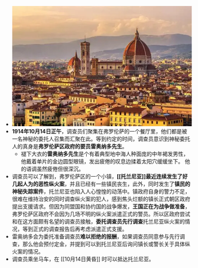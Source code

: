 - ![image.png](../assets/image_1631155423900_0.png)
- **1914年10月14日正午**，调查员们聚集在弗罗伦萨的一个餐厅里，他们都是被一名神秘的委托人召集而汇聚在此。等到约定的时间，调查员意识到神秘委托人的真身是**弗罗伦萨区政府的要员雷奥纳多先生**。
	- 褪下大衣的**雷奥纳多先生**是个有着典型地中海人种面庞的中年褐发男性，他戴着单片的金边圆型眼镜，发出疲倦的叹息边揉着太阳穴缓缓坐下。
	  他的语调虽然疲倦但很深沉。
- 调查员可以了解到，弗罗伦萨区的一个小镇，**[[托兰尼亚]]**最近连续发生了好几起**人为的恶性纵火案**，并且已经有一些镇民丧生，此外，同时发生了**镇民的神秘失踪案件**，托兰尼亚也陷入人心惶惶的动荡中。镇政府自身的警力不足，很难在维持治安的同时调查纵火案的犯人，感到焦头烂额的镇长正式朝区政府提出支援请求。但因为同盟国和协约国的战争爆发，**王国正在为战争做准备**，弗罗伦萨区政府不会因为几场不明的纵火案派遣正式的警员。所以区政府尝试和在这方面颇有名望的调查员接触，**委托调查员先行调查**托兰尼亚纵火案的情况，等到正式的调查报告后再考虑派遣正式支援。
- 雷奥纳多会为委托准备调查员**难以拒绝的报酬**，如果调查员同意参与先行调查，那么他会预付定金，并提到可以到托兰尼亚后询问镇长或警长关于具体纵火案的情况。
- 调查员乘坐马车，在 [[10月14日黄昏]] 时可以抵达托兰尼亚。